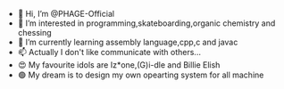 - 👋 Hi, I’m @PHAGE-Official
- 👀 I’m interested in programming,skateboarding,organic chemistry and chessing
- 🌱 I’m currently learning assembly language,cpp,c and javac
- 📫 Actually I don't like communicate with others...
- 😍 My favourite idols are Iz*one,(G)i-dle and Billie Elish
- 🟢 My dream is to design my own opearting system for all machine

<!---
PHAGE-Official/PHAGE-Official is a ✨ special ✨ repository because its `README.md` (this file) appears on your GitHub profile.
You can click the Preview link to take a look at your changes.
--->
